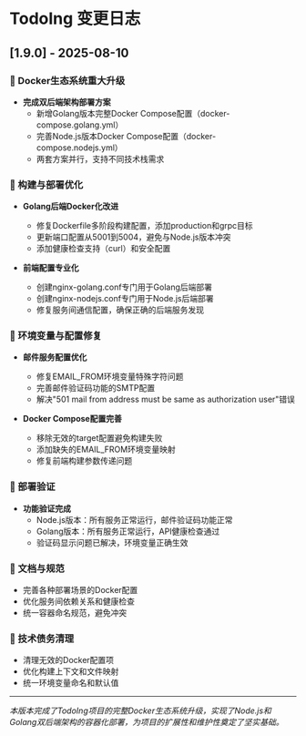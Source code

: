 # TodoIng 变更日志

## [1.9.0] - 2025-08-10

### 🐳 Docker生态系统重大升级

- **完成双后端架构部署方案**
  - 新增Golang版本完整Docker Compose配置（docker-compose.golang.yml）
  - 完善Node.js版本Docker Compose配置（docker-compose.nodejs.yml）
  - 两套方案并行，支持不同技术栈需求

### 🔧 构建与部署优化

- **Golang后端Docker化改进**
  - 修复Dockerfile多阶段构建配置，添加production和grpc目标
  - 更新端口配置从5001到5004，避免与Node.js版本冲突
  - 添加健康检查支持（curl）和安全配置
  
- **前端配置专业化**
  - 创建nginx-golang.conf专门用于Golang后端部署
  - 创建nginx-nodejs.conf专门用于Node.js后端部署
  - 修复服务间通信配置，确保正确的后端服务发现

### 🐛 环境变量与配置修复

- **邮件服务配置优化**
  - 修复EMAIL_FROM环境变量特殊字符问题
  - 完善邮件验证码功能的SMTP配置
  - 解决"501 mail from address must be same as authorization user"错误

- **Docker Compose配置完善**
  - 移除无效的target配置避免构建失败
  - 添加缺失的EMAIL_FROM环境变量映射
  - 修复前端构建参数传递问题

### 🚀 部署验证

- **功能验证完成**
  - Node.js版本：所有服务正常运行，邮件验证码功能正常
  - Golang版本：所有服务正常运行，API健康检查通过
  - 验证码显示问题已解决，环境变量正确生效

### 📝 文档与规范

- 完善各种部署场景的Docker配置
- 优化服务间依赖关系和健康检查
- 统一容器命名规范，避免冲突

### 🔄 技术债务清理

- 清理无效的Docker配置项
- 优化构建上下文和文件映射
- 统一环境变量命名和默认值

---

*本版本完成了TodoIng项目的完整Docker生态系统升级，实现了Node.js和Golang双后端架构的容器化部署，为项目的扩展性和维护性奠定了坚实基础。*
